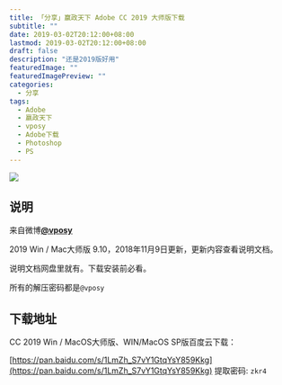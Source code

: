 ```yaml
---
title: 「分享」赢政天下 Adobe CC 2019 大师版下载
subtitle: ""
date: 2019-03-02T20:12:00+08:00
lastmod: 2019-03-02T20:12:00+08:00
draft: false
description: "还是2019版好用"
featuredImage: ""
featuredImagePreview: ""
categories: 
  - 分享
tags: 
  - Adobe
  - 嬴政天下
  - vposy
  - Adobe下载
  - Photoshop
  - PS
---
```


<!--more-->

![](https://cdn.jsdelivr.net/gh/mouyase/Yojigen.Tech@master/static/assets/3/cover.jpg)

## 说明

来自微博[**@vposy**](https://weibo.com/vposy)

2019 Win / Mac大师版 9.10，2018年11月9日更新，更新内容查看说明文档。

说明文档网盘里就有。下载安装前必看。

所有的解压密码都是`@vposy`

## 下载地址

CC 2019 Win / MacOS大师版、WIN/MacOS SP版百度云下载：

[https://pan.baidu.com/s/1LmZh_S7vY1GtqYsY859Kkg](https://pan.baidu.com/s/1LmZh_S7vY1GtqYsY859Kkg) 提取密码: `zkr4`